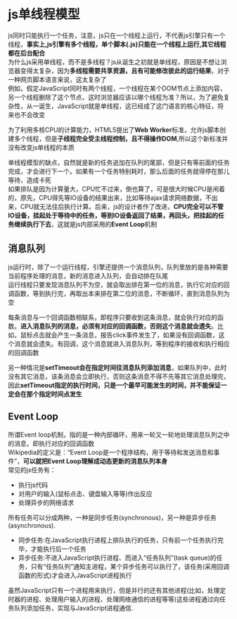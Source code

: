 # js单线程模型
js同时只能执行一个任务，注意，js只在一个线程上运行，不代表js引擎只有一个线程，**事实上,js引擎有多个线程，单个脚本(.js)只能在一个线程上运行,其它线程都在后台配合**  
为什么js采用单线程，而不是多线程？js从诞生之初就是单线程，原因是不想让浏览器变得太复杂，因为**多线程需要共享资源，且有可能修改彼此的运行结果**，对于一种网页脚本语言来说，这太复杂了  
例如，假定JavaScript同时有两个线程，一个线程在某个DOM节点上添加内容，另一个线程删除了这个节点，这时浏览器应该以哪个线程为准？所以，为了避免复杂性，从一诞生，JavaScript就是单线程，这已经成了这门语言的核心特征，将来也不会改变

为了利用多核CPU的计算能力，HTML5提出了**Web Worker**标准，允许js脚本创建多个线程，但是**子线程完全受主线程控制，且不得操作DOM**,所以这个新标准并没有改变js单线程的本质

单线程模型的缺点，自然就是新的任务追加在队列的尾部，但是只有等前面的任务完成，才会进行下一个。如果有一个任务特别耗时，那么后面的任务就得停在那儿等待，造成卡死  
如果排队是因为计算量大，CPU忙不过来，倒也算了，可是很大时候CPU是闲着的，原先，CPU得先等IO设备的结果出来，比如等待ajax请求网络数据，不出来，CPU就无法往后执行计算。后来，js的设计者作了改进，**CPU完全可以不管IO设备，挂起处于等待中的任务，等到IO设备返回了结果，再回头，把挂起的任务继续执行下去**，这就是js内部采用的**Event Loop**机制
## 消息队列
js运行时，除了一个运行线程，引擎还提供一个消息队列，队列里放的是各种需要当前程序处理的消息，新的消息进入队列，会自动排在队尾  
运行线程只要发现消息队列不为空，就会取出排在第一位的消息，执行它对应的回调函数，等到执行完，再取出本来排在第二位的消息，不断循环，直到消息队列为空  

每条消息与一个回调函数相联系，即程序只要收到这条消息，就会执行对应的函数。**进入消息队列的消息，必须有对应的回调函数，否则这个消息就会遗失**。比如，鼠标点击就会产生一条消息，报告click事件发生了，如果没有回调函数，这个消息就会遗失。有回调，这个消息就进入消息队列，等到程序的接收和执行相应的回调函数  

另一种情况是**setTimeout会在指定时间往消息队列添加消息**，如果队列中，此时没有其它消息，该条消息会立即执行，否则这条消息不得不先等其它消息处理完，因此**setTimeout指定的执行时间，只是一个最早可能发生的时间，并不能保证一定会在那个指定时间点发生**
## Event Loop
所谓Event loop机制，指的是一种内部循环，用来一轮又一轮地处理消息队列之中的消息，即执行对应的回调函数  
Wikipedia的定义是：“Event Loop是一个程序结构，用于等待和发送消息和事件”，**可以就把Event Loop理解成动态更新的消息队列本身**  
常见的js任务有：
* 执行js代码
* 对用户的输入(鼠标点击、键盘输入等等)作出反应
* 处理异步的网络请求

所有任务可以分成两种，一种是同步任务(synchronous)，另一种是异步任务(asynchronous).  
* 同步任务:在JavaScript执行进程上排队执行的任务，只有前一个任务执行完毕，才能执行后一个任务  
* 异步任务:不进入JavaScript执行进程、而进入“任务队列”(task queue)的任务，只有“任务队列”通知主进程，某个异步任务可以执行了，该任务(采用回调函数的形式)才会进入JavaScript进程执行

虽然JavaScript只有一个进程用来执行，但是并行的还有其他进程(比如，处理定时器的进程、处理用户输入的进程、处理网络通信的进程等等)这些进程通过向任务队列添加任务，实现与JavaScript进程通信.